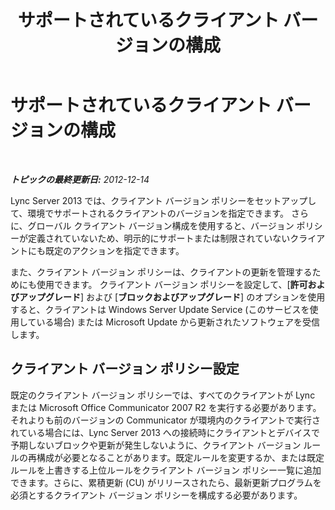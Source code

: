 ﻿---
title: サポートされているクライアント バージョンの構成
TOCTitle: サポートされているクライアント バージョンの構成
ms:assetid: aebf7b48-9aa2-4a06-adc5-0c9d11b6358d
ms:mtpsurl: https://technet.microsoft.com/ja-jp/library/Gg412832(v=OCS.15)
ms:contentKeyID: 48273266
ms.date: 05/19/2016
mtps_version: v=OCS.15
ms.translationtype: HT
---

# サポートされているクライアント バージョンの構成

 

_**トピックの最終更新日:** 2012-12-14_

Lync Server 2013 では、クライアント バージョン ポリシーをセットアップして、環境でサポートされるクライアントのバージョンを指定できます。 さらに、グローバル クライアント バージョン構成を使用すると、バージョン ポリシーが定義されていないため、明示的にサポートまたは制限されていないクライアントにも既定のアクションを指定できます。

また、クライアント バージョン ポリシーは、クライアントの更新を管理するためにも使用できます。 クライアント バージョン ポリシーを設定して、\[**許可およびアップグレード**\] および \[**ブロックおよびアップグレード**\] のオプションを使用すると、クライアントは Windows Server Update Service (このサービスを使用している場合) または Microsoft Update から更新されたソフトウェアを受信します。

## クライアント バージョン ポリシー設定

既定のクライアント バージョン ポリシーでは、すべてのクライアントが Lync または Microsoft Office Communicator 2007 R2 を実行する必要があります。それよりも前のバージョンの Communicator が環境内のクライアントで実行されている場合には、Lync Server 2013 への接続時にクライアントとデバイスで予期しないブロックや更新が発生しないように、クライアント バージョン ルールの再構成が必要となることがあります。既定ルールを変更するか、または既定ルールを上書きする上位ルールをクライアント バージョン ポリシー一覧に追加できます。さらに、累積更新 (CU) がリリースされたら、最新更新プログラムを必須とするクライアント バージョン ポリシーを構成する必要があります。


